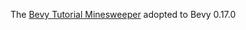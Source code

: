 The [Bevy Tutorial Minesweeper](https://dev.to/qongzi/bevy-minesweeper-introduction-4l7f) adopted to Bevy 0.17.0
